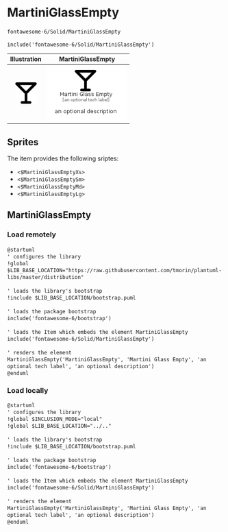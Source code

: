 # MartiniGlassEmpty


```text
fontawesome-6/Solid/MartiniGlassEmpty
```

```text
include('fontawesome-6/Solid/MartiniGlassEmpty')
```



| Illustration | MartiniGlassEmpty |
| :---: | :---: |
| ![illustration for Illustration](../../fontawesome-6/Solid/MartiniGlassEmpty.png) | ![illustration for MartiniGlassEmpty](../../fontawesome-6/Solid/MartiniGlassEmpty.Local.png) |



## Sprites
The item provides the following sriptes:

- `<$MartiniGlassEmptyXs>`
- `<$MartiniGlassEmptySm>`
- `<$MartiniGlassEmptyMd>`
- `<$MartiniGlassEmptyLg>`





## MartiniGlassEmpty

### Load remotely
```plantuml
@startuml
' configures the library
!global $LIB_BASE_LOCATION="https://raw.githubusercontent.com/tmorin/plantuml-libs/master/distribution"

' loads the library's bootstrap
!include $LIB_BASE_LOCATION/bootstrap.puml

' loads the package bootstrap
include('fontawesome-6/bootstrap')

' loads the Item which embeds the element MartiniGlassEmpty
include('fontawesome-6/Solid/MartiniGlassEmpty')

' renders the element
MartiniGlassEmpty('MartiniGlassEmpty', 'Martini Glass Empty', 'an optional tech label', 'an optional description')
@enduml
```

### Load locally
```plantuml
@startuml
' configures the library
!global $INCLUSION_MODE="local"
!global $LIB_BASE_LOCATION="../.."

' loads the library's bootstrap
!include $LIB_BASE_LOCATION/bootstrap.puml

' loads the package bootstrap
include('fontawesome-6/bootstrap')

' loads the Item which embeds the element MartiniGlassEmpty
include('fontawesome-6/Solid/MartiniGlassEmpty')

' renders the element
MartiniGlassEmpty('MartiniGlassEmpty', 'Martini Glass Empty', 'an optional tech label', 'an optional description')
@enduml
```

